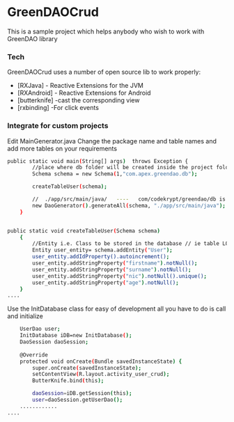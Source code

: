 # GreenDAOCrud
This is a sample project which helps anybody who wish to work with GreenDAO library 

### Tech

GreenDAOCrud uses a number of open source lib to work properly:

* [RXJava] - Reactive Extensions for the JVM
* [RXAndroid] - Reactive Extensions for Android
* [butterknife] -cast the corresponding view
* [rxbinding] -For click events

### Integrate for custom projects

Edit MainGenerator.java
 Change the package name and table names and add more tables on your requirements

```sh
public static void main(String[] args)  throws Exception {
        //place where db folder will be created inside the project folder
        Schema schema = new Schema(1,"com.apex.greendao.db");

        createTableUser(schema);

        //  ./app/src/main/java/   ----   com/codekrypt/greendao/db is the full path
        new DaoGenerator().generateAll(schema, "./app/src/main/java");
    }


public static void createTableUser(Schema schema)
    {
        //Entity i.e. Class to be stored in the database // ie table LOG
        Entity user_entity= schema.addEntity("User");
        user_entity.addIdProperty().autoincrement();
        user_entity.addStringProperty("firstname").notNull();
        user_entity.addStringProperty("surname").notNull();
        user_entity.addStringProperty("nic").notNull().unique();
        user_entity.addStringProperty("age").notNull();
    }
....
```

Use the InitDatabase class for easy of development all you have to do is call and initialize

```sh
    UserDao user;
    InitDatabase iDB=new InitDatabase();
    DaoSession daoSession;
    
    @Override
    protected void onCreate(Bundle savedInstanceState) {
        super.onCreate(savedInstanceState);
        setContentView(R.layout.activity_user_crud);
        ButterKnife.bind(this);

        daoSession=iDB.getSession(this);
        user=daoSession.getUserDao();
    ............
....
```



